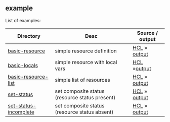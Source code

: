 example
---

List of examples:

| Directory                                       | Desc                                           | Source / output                                                                                 |
|-------------------------------------------------|------------------------------------------------|-------------------------------------------------------------------------------------------------|
| [basic-resource](basic-resource/)               | simple resource definition                     | [HCL](basic-resource/src/main.hcl)  &raquo; [output](basic-resource/src/expected.yaml)          |
| [basic-locals](basic-locals/)                   | simple resource with local vars                | [HCL](basic-locals/src/main.hcl) &raquo;[output](basic-locals/src/expected.yaml)                |
| [basic-resource-list](basic-resource-list/)     | simple list of resources                       | [HCL](basic-resource-list/src/main.hcl) &raquo; [output](basic-resource-list/src/expected.yaml) |
| [set-status](set-status/)                       | set composite status (resource status present) | [HCL](set-status/src/main.hcl) &raquo; [output](set-status/src/expected.yaml)                   |                      
| [set-status-incomplete](set-status-incomplete/) | set composite status (resource status absent)  | [HCL](set-status/src/main.hcl) &raquo; [output](set-status/src/expected.yaml)                   |                      





